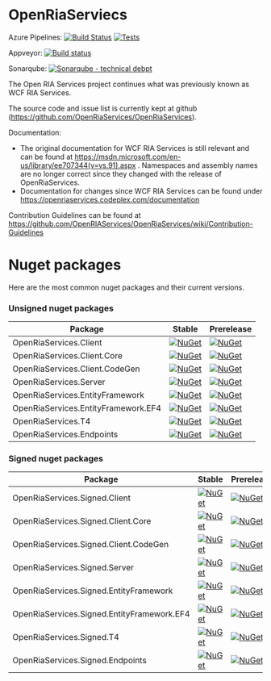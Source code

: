 # OpenRiaServiecs

Azure Pipelines: [![Build Status](https://dev.azure.com/OpenRiaServices/OpenRiaServices/_apis/build/status/OpenRIAServices.OpenRiaServices?branchName=master)](https://dev.azure.com/OpenRiaServices/OpenRiaServices/_build/latest?definitionId=1&branchName=master)
[![Tests](https://img.shields.io/azure-devops/tests/OpenRiaServices/OpenRiaServices/1/master.svg)](https://dev.azure.com/OpenRiaServices/OpenRiaServices/_build/latest?definitionId=1&branchName=master)

Appveyor: [![Build status](https://img.shields.io/appveyor/ci/OpenRiaServices/openriaservices/master.svg)](https://ci.appveyor.com/project/OpenRiaServices/OpenRiaServices/branch/master)


<!-- Below badges should be reenabled once new scripts for appveyor build is set up
[![Coverity Scan Build Status](https://scan.coverity.com/projects/8802/badge.svg)](https://scan.coverity.com/projects/daniel-svensson-openriaservices)
-->
Sonarqube: [![Sonarqube - technical debpt](https://img.shields.io/sonar/https/sonarqube.com/OpenRiaServices/tech_debt.svg)](https://sonarqube.com/dashboard/index?id=OpenRiaServices)


The Open RIA Services project continues what was previously known as WCF RIA Services.

The source code and issue list is currently kept at github (https://github.com/OpenRiaServices/OpenRiaServices).

Documentation:
* The original documentation for WCF RIA Services is still relevant and can be found at https://msdn.microsoft.com/en-us/library/ee707344(v=vs.91).aspx . Namespaces and assembly names are no longer correct since they changed with the release of OpenRiaServices.
* Documentation for changes since WCF RIA Services can be found under https://openriaservices.codeplex.com/documentation 

Contribution Guidelines can be found at https://github.com/OpenRIAServices/OpenRiaServices/wiki/Contribution-Guidelines



# Nuget packages

Here are the most common nuget packages and their current versions.

### Unsigned nuget packages

|Package | Stable | Prerelease |
|------- | ------ | ---------- |
| OpenRiaServices.Client | [![NuGet](https://img.shields.io/nuget/v/OpenRiaServices.Client.svg)](https://www.nuget.org/packages/OpenRiaServices.Client) | [![NuGet](https://img.shields.io/nuget/vpre/OpenRiaServices.Client.svg)]() |
| OpenRiaServices.Client.Core | [![NuGet](https://img.shields.io/nuget/v/OpenRiaServices.Client.Core.svg)](https://www.nuget.org/packages/OpenRiaServices.Client.Core) | [![NuGet](https://img.shields.io/nuget/vpre/OpenRiaServices.Client.Core.svg)]() |
| OpenRiaServices.Client.CodeGen | [![NuGet](https://img.shields.io/nuget/v/OpenRiaServices.Client.CodeGen.svg)](https://www.nuget.org/packages/OpenRiaServices.Client.CodeGen) | [![NuGet](https://img.shields.io/nuget/vpre/OpenRiaServices.Client.CodeGen.svg)]() |
| OpenRiaServices.Server | [![NuGet](https://img.shields.io/nuget/v/OpenRiaServices.Server.svg)](https://www.nuget.org/packages/OpenRiaServices.Server) | [![NuGet](https://img.shields.io/nuget/vpre/OpenRiaServices.Server.svg)]() |
| OpenRiaServices.EntityFramework | [![NuGet](https://img.shields.io/nuget/v/OpenRiaServices.EntityFramework.svg)](https://www.nuget.org/packages/OpenRiaServices.EntityFramework) | [![NuGet](https://img.shields.io/nuget/vpre/OpenRiaServices.EntityFramework.svg)]() |
| OpenRiaServices.EntityFramework.EF4 | [![NuGet](https://img.shields.io/nuget/v/OpenRiaServices.EntityFramework.EF4.svg)](https://www.nuget.org/packages/OpenRiaServices.EntityFramework.EF4) | [![NuGet](https://img.shields.io/nuget/vpre/OpenRiaServices.EntityFramework.EF4.svg)]() |
| OpenRiaServices.T4 | [![NuGet](https://img.shields.io/nuget/v/OpenRiaServices.T4.svg)](https://www.nuget.org/packages/OpenRiaServices.T4) | [![NuGet](https://img.shields.io/nuget/vpre/OpenRiaServices.T4.svg)]() |
| OpenRiaServices.Endpoints | [![NuGet](https://img.shields.io/nuget/v/OpenRiaServices.Endpoints.svg)](https://www.nuget.org/packages/OpenRiaServices.Endpoints) | [![NuGet](https://img.shields.io/nuget/vpre/OpenRiaServices.Endpoints.svg)]() |


### Signed nuget packages

|Package | Stable | Prerelease |
|------- | ------ | ---------- |
| OpenRiaServices.Signed.Client | [![NuGet](https://img.shields.io/nuget/v/OpenRiaServices.Signed.Client.svg)](https://www.nuget.org/packages/OpenRiaServices.Signed.Client) | [![NuGet](https://img.shields.io/nuget/vpre/OpenRiaServices.Signed.Client.svg)]() |
| OpenRiaServices.Signed.Client.Core | [![NuGet](https://img.shields.io/nuget/v/OpenRiaServices.Signed.Client.Core.svg)](https://www.nuget.org/packages/OpenRiaServices.Signed.Client.Core) | [![NuGet](https://img.shields.io/nuget/vpre/OpenRiaServices.Signed.Client.Core.svg)]() |
| OpenRiaServices.Signed.Client.CodeGen | [![NuGet](https://img.shields.io/nuget/v/OpenRiaServices.Signed.Client.CodeGen.svg)](https://www.nuget.org/packages/OpenRiaServices.Signed.Client.CodeGen) | [![NuGet](https://img.shields.io/nuget/vpre/OpenRiaServices.Signed.Client.CodeGen.svg)]() |
| OpenRiaServices.Signed.Server | [![NuGet](https://img.shields.io/nuget/v/OpenRiaServices.Signed.Server.svg)](https://www.nuget.org/packages/OpenRiaServices.Signed.Server) | [![NuGet](https://img.shields.io/nuget/vpre/OpenRiaServices.Signed.Server.svg)]() |
| OpenRiaServices.Signed.EntityFramework | [![NuGet](https://img.shields.io/nuget/v/OpenRiaServices.Signed.EntityFramework.svg)](https://www.nuget.org/packages/OpenRiaServices.Signed.EntityFramework) | [![NuGet](https://img.shields.io/nuget/vpre/OpenRiaServices.Signed.EntityFramework.svg)]() |
| OpenRiaServices.Signed.EntityFramework.EF4 | [![NuGet](https://img.shields.io/nuget/v/OpenRiaServices.Signed.EntityFramework.EF4.svg)](https://www.nuget.org/packages/OpenRiaServices.Signed.EntityFramework.EF4) | [![NuGet](https://img.shields.io/nuget/vpre/OpenRiaServices.Signed.EntityFramework.EF4.svg)]() |
| OpenRiaServices.Signed.T4 | [![NuGet](https://img.shields.io/nuget/v/OpenRiaServices.Signed.T4.svg)](https://www.nuget.org/packages/OpenRiaServices.Signed.T4) | [![NuGet](https://img.shields.io/nuget/vpre/OpenRiaServices.Signed.T4.svg)]() |
| OpenRiaServices.Signed.Endpoints | [![NuGet](https://img.shields.io/nuget/v/OpenRiaServices.Signed.Endpoints.svg)](https://www.nuget.org/packages/OpenRiaServices.Signed.Endpoints) | [![NuGet](https://img.shields.io/nuget/vpre/OpenRiaServices.Signed.Endpoints.svg)]() |

